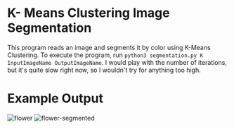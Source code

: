 # K- Means Clustering Image Segmentation
This program reads an image and segments it by color using K-Means Clustering.
To execute the program, run `python3 segmentation.py K InputImageName OutputImageName`. I would play with the number of iterations, but it's quite slow right now, so I wouldn't try for anything too high. 
# Example Output
![flower](https://user-images.githubusercontent.com/104647883/215653059-563d1f9e-a529-471a-a87e-8ab331168b51.jpg)
![flower-segmented](https://user-images.githubusercontent.com/104647883/215653062-2297bf0f-2e30-4101-93fc-21ffc03d66f5.jpg)

